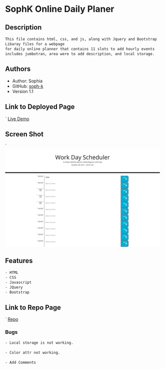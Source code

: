 # SophK Online Daily Planer 

## Description

    This file contains html, css, and js, along with Jquery and Bootstrap Libaray files for a webpage 
    for daily online planner that contains 11 slots to add hourly events 
    includes jumbotran, area were to add description, and local storage. 


## Authors
   - Author: Sophia
   - GitHub: [soph-k](https://github.com/soph-k)
   - Version 1.1


##  Link to Deployed Page
`
    [Live Demo](https://soph-k.github.io/sophk_online_daily_planner/)


## Screen Shot
`
    ![Preview Of Sophk Online Daily Planner webpage](./assets/images/screenshot.png)


## Features

    - HTML 
    - CSS 
    - Javascript 
    - JQuery 
    - Bootstrap

    
## Link to Repo Page
`
    [Repo](https://github.com/soph-k/sophk_online_daily_planner) 


### Bugs 
    - Local storage is not working.

    - Color attr not working. 

    - Add Comments
